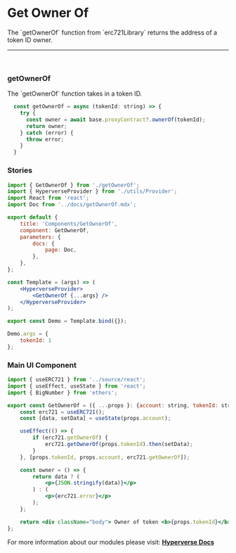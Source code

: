 # Get Owner Of

<p> The `getOwnerOf` function from `erc721Library` returns the address of a token ID owner. </p>

---

<br>

### getOwnerOf

<p> The `getOwnerOf` function takes in a token ID. </p>

```jsx
  const getOwnerOf = async (tokenId: string) => {
    try {
      const owner = await base.proxyContract?.ownerOf(tokenId);
      return owner;
    } catch (error) {
      throw error;
    }
  }
```

### Stories

```jsx
import { GetOwnerOf } from './getOwnerOf';
import { HyperverseProvider } from './utils/Provider';
import React from 'react';
import Doc from '../docs/getOwnerOf.mdx';

export default {
	title: 'Components/GetOwnerOf',
	component: GetOwnerOf,
	parameters: {
		docs: {
			page: Doc,
		},
	},
};

const Template = (args) => (
	<HyperverseProvider>
		<GetOwnerOf {...args} />
	</HyperverseProvider>
);

export const Demo = Template.bind({});

Demo.args = {
	tokenId: 1
};
```

### Main UI Component

```jsx
import { useERC721 } from '../source/react';
import { useEffect, useState } from 'react';
import { BigNumber } from 'ethers';

export const GetOwnerOf = ({ ...props }: {account: string, tokenId: string}) => {
	const erc721 = useERC721();
	const [data, setData] = useState(props.account);

	useEffect(() => {
		if (erc721.getOwnerOf) {
			erc721.getOwnerOf(props.tokenId).then(setData);
		}
	}, [props.tokenId, props.account, erc721.getOwnerOf]);

	const owner = () => {
		return data ? (
			<p>{JSON.stringify(data)}</p>
		) : (
			<p>{erc721.error}</p>
		);
	};

	return <div className="body"> Owner of token <b>{props.tokenId}</b>: {owner()}</div>;
};
```

For more information about our modules please visit: [**Hyperverse Docs**](docs.hyperverse.dev)
